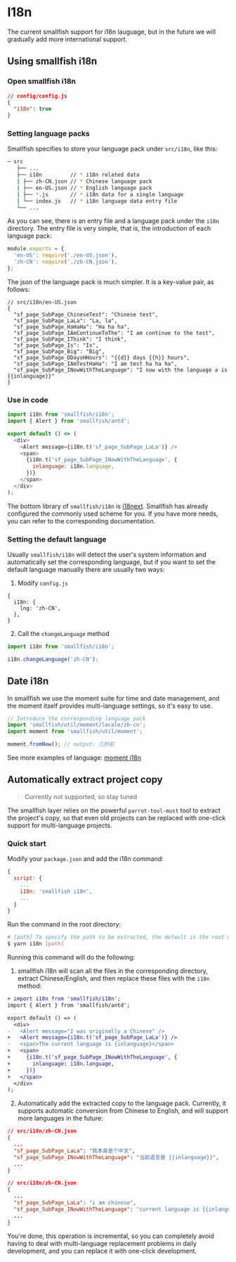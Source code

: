 # I18n

The current smallfish support for i18n lauguage, but in the future we will gradually add more international support.

## Using smallfish i18n

### Open smallfish i18n

```json
// config/config.js
{
  "i18n": true
}
```

### Setting language packs

Smallfish specifies to store your language pack under `src/i18n`, like this:

```bash
─ src
   ├── ...
   ├── i18n         // * i18n related data
   | ├── zh-CN.json // * Chinese language pack
   | ├── en-US.json // * English language pack
   | ├── *.js       // * i18n data for a single language
   | └── index.js   // * i18n language data entry file
   └── ...
```

As you can see, there is an entry file and a language pack under the `i18n` directory. The entry file is very simple, that is, the introduction of each language pack:

```js
module.exports = {
  'en-US': require('./en-US.json'),
  'zh-CN': require('./zh-CN.json'),
};
```

The json of the language pack is much simpler. It is a key-value pair, as follows:

```
// src/i18n/en-US.json
{
  "sf_page_SubPage_ChineseTest": "Chinese test",
  "sf_page_SubPage_LaLa": "La, la",
  "sf_page_SubPage_HaHaHa": "Ha ha ha",
  "sf_page_SubPage_IAmContinueToThe": "I am continue to the test",
  "sf_page_SubPage_IThink": "I think",
  "sf_page_SubPage_Is": "Is",
  "sf_page_SubPage_Big": "Big",
  "sf_page_SubPage_DDaysHHours": "{{d}} days {{h}} hours",
  "sf_page_SubPage_IAmTestHaHa": "I am test ha ha ha",
  "sf_page_SubPage_INowWithTheLanguage": "I now with the language a is {{inlanguage}}"
}
```

### Use in code

```jsx
import i18n from 'smallfish/i18n';
import { Alert } from 'smallfish/antd';

export default () => (
  <div>
    <Alert message={i18n.t('sf_page_SubPage_LaLa')} />
    <span>
      {i18n.t('sf_page_SubPage_INowWithTheLanguage', {
        inlanguage: i18n.language,
      })}
    </span>
  </div>
);
```

The bottom library of `smallfish/i18n` is [i18next](https://www.i18next.com/overview/getting-started). Smallfish has already configured the commonly used scheme for you. If you have more needs, you can refer to the corresponding documentation.

### Setting the default language

Usually `smallfish/i18n` will detect the user's system information and automatically set the corresponding language, but if you want to set the default language manually there are usually two ways:

1. Modify `config.js`

```
{
  i18n: {
    lng: 'zh-CN',
  },
}
```

2. Call the `changeLanguage` method

```js
import i18n from 'smallfish/i18n';

i18n.changeLanguage('zh-CN');
```

## Date i18n

In smallfish we use the moment suite for time and date management, and the moment itself provides multi-language settings, so it's easy to use.

```js
// Introduce the corresponding language pack
import 'smallfish/util/moment/locale/zh-cn';
import moment from 'smallfish/util/moment';

moment.fromNow(); // output: 几秒前
```

See more examples of language: [moment i18n](https://momentjs.com/docs/#/i18n/)

## Automatically extract project copy

> Currently not supported, so stay tuned

The smallfish layer relies on the powerful `parrot-tool-must` tool to extract the project's copy, so that even old projects can be replaced with one-click support for multi-language projects.

### Quick start

Modify your `package.json` and add the i18n command:

```js
{
  script: {
    ...
    i18n: 'smallfish i18n',
    ...
  }
}
```

Run the command in the root directory:

```bash
# [path] To specify the path to be extracted, the default is the root directory.
$ yarn i18n [path]
```

Running this command will do the following:

1. smallfish i18n will scan all the files in the corresponding directory, extract Chinese/English, and then replace these files with the `i18n` method:

```diff
+ import i18n from 'smallfish/i18n';
import { Alert } from 'smallfish/antd';

export default () => (
  <div>
-   <Alert message="I was originally a Chinese" />
+   <Alert message={i18n.t('sf_page_SubPage_LaLa')} />
-   <span>The current language is {inlanguage}</span>
+   <span>
+     {i18n.t('sf_page_SubPage_INowWithTheLanguage', {
+       inlanguage: i18n.language,
+     })}
+   </span>
  </div>
);
```

2. Automatically add the extracted copy to the language pack. Currently, it supports automatic conversion from Chinese to English, and will support more languages ​​in the future:

```json
// src/i18n/zh-CN.json
{
  ...
  "sf_page_SubPage_LaLa": "我本身是个中文",
  "sf_page_SubPage_INowWithTheLanguage": "当前语言是 {{inlanguage}}",
  ...
}
```

```json
// src/i18n/zh-CN.json
{
  ...
  "sf_page_SubPage_LaLa": "i am chinese",
  "sf_page_SubPage_INowWithTheLanguage": "current language is {{inlanguage}}",
  ...
}
```

You're done, this operation is incremental, so you can completely avoid having to deal with multi-language replacement problems in daily development, and you can replace it with one-click development.